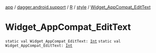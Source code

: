 [app](../../../index.md) / [dagger.android.support](../../index.md) / [R](../index.md) / [style](index.md) / [Widget_AppCompat_EditText](./-widget_-app-compat_-edit-text.md)

# Widget_AppCompat_EditText

`static val Widget_AppCompat_EditText: `[`Int`](https://kotlinlang.org/api/latest/jvm/stdlib/kotlin/-int/index.html)
`static val Widget_AppCompat_EditText: `[`Int`](https://kotlinlang.org/api/latest/jvm/stdlib/kotlin/-int/index.html)